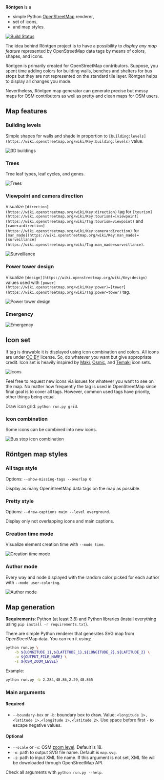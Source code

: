 **Röntgen** is a

  * simple Python [OpenStreetMap](http://openstreetmap.org) renderer,
  * set of icons,
  * and map styles.

[![Build Status](https://travis-ci.org/enzet/Roentgen.svg?branch=master)](https://travis-ci.org/enzet/Roentgen)

The idea behind Röntgen project is to have a possibility to *display any map feature* represented by OpenStreetMap data tags by means of colors, shapes, and icons.

Röntgen is primarily created for OpenStreetMap contributors. Suppose, you spent time adding colors for building walls, benches and shelters for bus stops but they are not represented on the standard tile layer. Röntgen helps to display all changes you made.

Nevertheless, Röntgen map generator can generate precise but messy maps for OSM contributors as well as pretty and clean maps for OSM users.

Map features
------------

### Building levels ###

Simple shapes for walls and shade in proportion to `[building:levels](https://wiki.openstreetmap.org/wiki/Key:building:levels)` value.

![3D buildings](doc/buildings.png)

### Trees ###

Tree leaf types, leaf cycles, and genes.

![Trees](doc/trees.png)

### Viewpoint and camera direction ###

Visualize `[direction](https://wiki.openstreetmap.org/wiki/Key:direction)` tag for `[tourism](https://wiki.openstreetmap.org/wiki/Key:tourism)=[viewpoint](https://wiki.openstreetmap.org/wiki/Tag:tourism=viewpoint)` and `[camera:direction](https://wiki.openstreetmap.org/wiki/Key:camera:direction)` for `[man_made](https://wiki.openstreetmap.org/wiki/Key:man_made)=[surveillance](https://wiki.openstreetmap.org/wiki/Tag:man_made=surveillance)`.

![Surveillance](doc/surveillance.png)

### Power tower design ###

Visualize `[design](https://wiki.openstreetmap.org/wiki/Key:design)` values used with `[power](https://wiki.openstreetmap.org/wiki/Key:power)=[tower](https://wiki.openstreetmap.org/wiki/Tag:power=tower)` tag.

![Power tower design](doc/power_tower_design.png)

### Emergency ###

![Emergency](doc/emergency.png)

Icon set
--------

If tag is drawable it is displayed using icon combination and colors. All icons are under [CC BY](http://creativecommons.org/licenses/by/4.0/) license. So, do whatever you want but give appropriate credit. Icon set is heavily inspired by [Maki](https://github.com/mapbox/maki), [Osmic](https://github.com/gmgeo/osmic), and [Temaki](https://github.com/ideditor/temaki) icon sets.

![Icons](doc/grid.png)

Feel free to request new icons via issues for whatever you want to see on the map. No matter how frequently the tag is used in OpenStreetMap since final goal is to cover all tags. However, common used tags have priority, other things being equal.

Draw icon grid: `python run.py grid`.

### Icon combination ###

Some icons can be combined into new icons.

![Bus stop icon combination](doc/bus_stop.png)

Röntgen map styles
------------------

### All tags style ###

Options: `--show-missing-tags --overlap 0`.

Display as many OpenStreetMap data tags on the map as possible.

### Pretty style ###

Options: `--draw-captions main --level overground`.

Display only not overlapping icons and main captions.

### Creation time mode ###

Visualize element creation time with `--mode time`.

![Creation time mode](doc/time.png)

### Author mode ###

Every way and node displayed with the random color picked for each author with `--mode user-coloring`.

![Author mode](doc/user.png)

Map generation
--------------

**Requirements**: Python (at least 3.8) and Python libraries (install everything using `pip install -r requirements.txt`).

There are simple Python renderer that generates SVG map from OpenStreetMap data. You can run it using:

```bash
python run.py \
    -b ${LONGITUDE_1},${LATITUDE_1},${LONGITUDE_2},${LATITUDE_2} \
    -o ${OUTPUT_FILE_NAME} \
    -s ${OSM_ZOOM_LEVEL}
```

Example:

```bash
python run.py -b 2.284,48.86,2.29,48.865
```

### Main arguments ###

#### Required ####

  * `--boundary-box` or `-b`: boundary box to draw. Value: `<longitude 1>,<latitude 1>,<longitude 2>,<latitude 2>`. Use space before first `-` to escape negative values.

#### Optional ####

  * `--scale` or `-s`: OSM [zoom level](https://wiki.openstreetmap.org/wiki/Zoom_levels). Default is 18.
  * `-o`: path to output SVG file name. Default is `map.svg`.
  * `-i`: path to input XML file name. If this argument is not set, XML file will be downloaded through OpenStreetMap API.

Check all arguments with `python run.py --help`.

